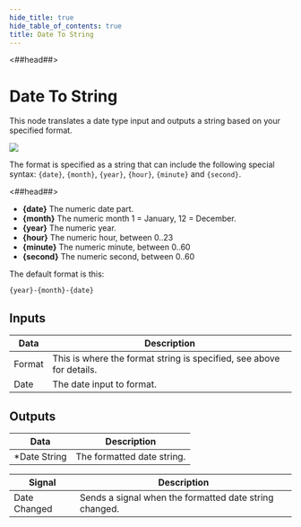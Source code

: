 ```yaml
---
hide_title: true
hide_table_of_contents: true
title: Date To String
---
```


<##head##>

# Date To String

This node translates a <span className="ndl-data">date</span> type input and outputs a <span className="ndl-data">string</span> based on your specified format.

<div className="ndl-image-with-background l">

![](/nodes/utilities/date-to-string/date-to-string.png)

</div>

The format is specified as a <span className="ndl-data">string</span> that can include the following special syntax: `{date}`, `{month}`, `{year}`, `{hour}`, `{minute}` and `{second}`.

<##head##>

-   **{date}** The numeric date part.
-   **{month}** The numeric month 1 = January, 12 = December.
-   **{year}** The numeric year.
-   **{hour}** The numeric hour, between 0..23
-   **{minute}** The numeric minute, between 0..60
-   **{second}** The numeric second, between 0..60

The default format is this:

```
{year}-{month}-{date}
```

## Inputs

| Data                                     | Description                                                          |
| ---------------------------------------- | -------------------------------------------------------------------- |
| <span className="ndl-data">Format</span> | This is where the format string is specified, see above for details. |
| <span className="ndl-data">Date</span>   | The date input to format.                                            |

## Outputs

| Data                                            | Description                |
| ----------------------------------------------- | -------------------------- |
| <span className="ndl-data">\*Date String</span> | The formatted date string. |

| Signal                                           | Description                                            |
| ------------------------------------------------ | ------------------------------------------------------ |
| <span className="ndl-signal">Date Changed</span> | Sends a signal when the formatted date string changed. |
